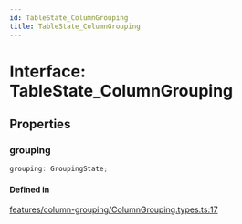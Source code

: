 ```yaml
---
id: TableState_ColumnGrouping
title: TableState_ColumnGrouping
---
```


# Interface: TableState\_ColumnGrouping

## Properties

### grouping

```ts
grouping: GroupingState;
```

#### Defined in

[features/column-grouping/ColumnGrouping.types.ts:17](https://github.com/TanStack/table/blob/b1e6b79157b0debc7222660572b06c8b857f4605/packages/table-core/src/features/column-grouping/ColumnGrouping.types.ts#L17)
